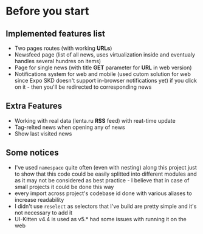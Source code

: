 # Before you start
## Implemented features list
* Two pages routes (with working **URLs**)
* Newsfeed page (list of all news, uses virtualization inside and eventualy handles several hundres on items)
* Page for single news (with title **GET** parameter for **URL** in web version)
* Notifications system for web and mobile (used cutom solution for web since Expo SKD doesn't support in-browser notifications yet) if you click on it - then you'll be redirected to corresponding news
## Extra Features
* Working with real data (lenta.ru **RSS** feed) with reat-time update
* Tag-relted news when opening any of news
* Show last visited news
## Some notices
* I've used `namespace` quite often (even with nesting) along this project just to show that this code could be easily splitted into different modules and as it may not be considered as best practice - I believe that in case of small projects it could be done this way
* every import across project's codebase id done with various aliases to increase readability
* I didn't use `reselect` as selectors that I've build are pretty simple and it's not necessary to add it
* UI-Kitten v4.4 is used as v5.* had some issues with running it on the web